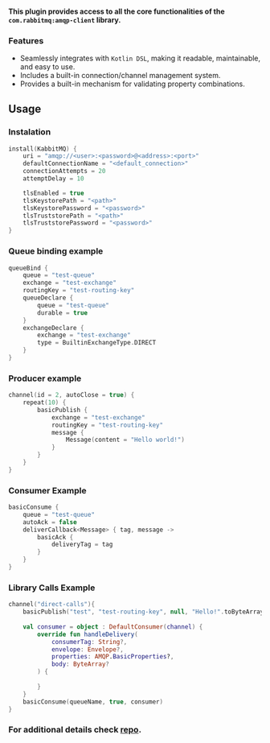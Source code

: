 
#### This plugin provides access to all the core functionalities of the `com.rabbitmq:amqp-client` library.

### Features

- Seamlessly integrates with `Kotlin DSL`, making it readable, maintainable, and easy to use.
- Includes a built-in connection/channel management system.
- Provides a built-in mechanism for validating property combinations.


## Usage

### Instalation
```kotlin
install(KabbitMQ) {
    uri = "amqp://<user>:<password>@<address>:<port>"
    defaultConnectionName = "<default_connection>"
    connectionAttempts = 20
    attemptDelay = 10

    tlsEnabled = true
    tlsKeystorePath = "<path>"
    tlsKeystorePassword = "<password>"
    tlsTruststorePath = "<path>"
    tlsTruststorePassword = "<password>"
}
```

### Queue binding example
```kotlin
queueBind {
    queue = "test-queue"
    exchange = "test-exchange"
    routingKey = "test-routing-key"
    queueDeclare {
        queue = "test-queue"
        durable = true
    }
    exchangeDeclare {
        exchange = "test-exchange"
        type = BuiltinExchangeType.DIRECT
    }
}
```

### Producer example
```kotlin
channel(id = 2, autoClose = true) {
    repeat(10) {
        basicPublish {
            exchange = "test-exchange"
            routingKey = "test-routing-key"
            message {
                Message(content = "Hello world!")
            }
        }
    }
}
```

### Consumer Example
```kotlin
basicConsume {
    queue = "test-queue"
    autoAck = false
    deliverCallback<Message> { tag, message ->
        basicAck {
            deliveryTag = tag
        }
    }
}
```

### Library Calls Example
```kotlin
channel("direct-calls"){
    basicPublish("test", "test-routing-key", null, "Hello!".toByteArray())
    
    val consumer = object : DefaultConsumer(channel) {
        override fun handleDelivery(
            consumerTag: String?,
            envelope: Envelope?,
            properties: AMQP.BasicProperties?,
            body: ByteArray?
        ) {
            
        }
    }
    basicConsume(queueName, true, consumer)
}
```

### For additional details check [repo](https://github.com/DamirDenis-Tudor/ktor-server-rabbitmq).